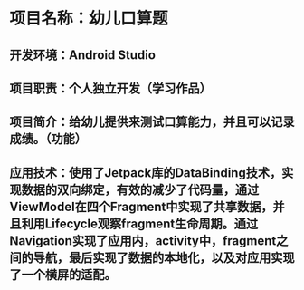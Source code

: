 # 项目名称：幼儿口算题

## 开发环境：Android Studio
## 项目职责：个人独立开发（学习作品）
## 项目简介：给幼儿提供来测试口算能力，并且可以记录成绩。（功能）
## 应用技术：使用了Jetpack库的DataBinding技术，实现数据的双向绑定，有效的减少了代码量，通过ViewModel在四个Fragment中实现了共享数据，并且利用Lifecycle观察fragment生命周期。通过Navigation实现了应用内，activity中，fragment之间的导航，最后实现了数据的本地化，以及对应用实现了一个横屏的适配。
